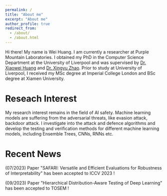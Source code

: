 ```yaml
---
permalink: /
title: "About me"
excerpt: "About me"
author_profile: true
redirect_from: 
  - /about/
  - /about.html
---
```


Hi there! My name is Wei Huang. I am currently a researcher at Purple Mountain Laboratories. I obtained my PhD in the Computer Science Department at the University of Liverpool and was supervised by [Dr. Xiaowei Huang](https://cgi.csc.liv.ac.uk/~xiaowei/) and [Dr. Xingyu Zhao](https://www.xzhao.me/). Prior to study at University of Liverpool, I received my MSc degree at Imperial College London and BSc degree at Xiamen University.


Reseach Interest
======
My research interest remains in the field of AI safety. Machine learning models are suffering from the adversarial threats, like evasion attack, backdoor attack. I investigate into the attack and defence algorithms and develop the testing and verification methods for different machine learning models, including Ensemble Trees, CNNs, RNNs etc.  

Recent News
======
(07/2023)  Paper "SAFARI: Versatile and Efficient Evaluations for Robustness of Interpretability" has been accepted to ICCV 2023 ! 

(09/2023)  Paper "Hierarchical Distribution-Aware Testing of Deep Learning" has been accepted to TOSEM ! 
